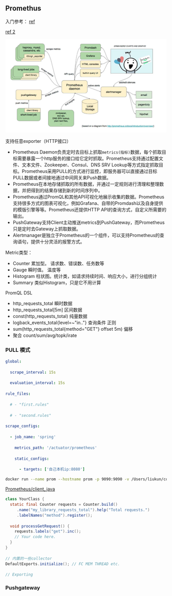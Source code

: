 ## Promethus
入门参考：
[ref](https://www.cnblogs.com/chenqionghe/p/10494868.html)

[ref 2](https://www.jianshu.com/p/93c840025f01)

![pm1](.\img\pm1.jpg)

支持任意exporter（HTTP接口）  
+ Prometheus Daemon负责定时去目标上抓取`metrics(指标)`数据，每个抓取目标需要暴露一个http服务的接口给它定时抓取。Prometheus支持通过配置文件、文本文件、Zookeeper、Consul、DNS SRV Lookup等方式指定抓取目标。Prometheus采用PULL的方式进行监控，即服务器可以直接通过目标PULL数据或者间接地通过中间网关来Push数据。
+ Prometheus在本地存储抓取的所有数据，并通过一定规则进行清理和整理数据，并把得到的结果存储到新的时间序列中。
+ Prometheus通过PromQL和其他API可视化地展示收集的数据。Prometheus支持很多方式的图表可视化，例如Grafana、自带的Promdash以及自身提供的模版引擎等等。Prometheus还提供HTTP API的查询方式，自定义所需要的输出。
+ PushGateway支持Client主动推送metrics到PushGateway，而Prometheus只是定时去Gateway上抓取数据。
+ Alertmanager是独立于Prometheus的一个组件，可以支持Prometheus的查询语句，提供十分灵活的报警方式。

Metric类型：
+ Counter 累加型。 请求数、错误数、任务数等
+ Gauge 瞬时值。 温度等
+ Histogram 柱状图。统计类，如请求持续时间、响应大小，进行分组统计
+ Summary 类似Histogram，只是它不用计算

PromQL DSL
+ http_requests_total 瞬时数据
+ http_requests_total[5m] 区间数据
+ const(http_requests_total) 纯量数据
+ logback_events_total{level=~"in.."} 查询条件 正则
+ sum(http_requests_total{method="GET"} offset 5m) 偏移
+ 聚合 count/sum/avg/topk/irate

### PULL 模式
```yml
global:

  scrape_interval: 15s

  evaluation_interval: 15s

rule_files:

  # - "first.rules"

  # - "second.rules"

scrape_configs:

  - job_name: 'spring'

    metrics_path: '/actuator/prometheus'

    static_configs:

      - targets: ['自己本机ip:8080']
```
```bash
docker run --name prom --hostname prom -p 9090:9090 -v /Users/liukun/config/prometheus.yml:/etc/prometheus/prometheus.yml prom/prometheus
```

[Prometheus/client_java](https://github.com/prometheus/client_java#exporting-to-a-pushgateway)
```java
class YourClass {
  static final Counter requests = Counter.build()
     .name("my_library_requests_total").help("Total requests.")
     .labelNames("method").register();

  void processGetRequest() {
    requests.labels("get").inc();
    // Your code here.
  }
}

// 内置的一些collector
DefaultExports.initialize(); // FC MEM THREAD etc.

// Exporting

```

### Pushgateway


